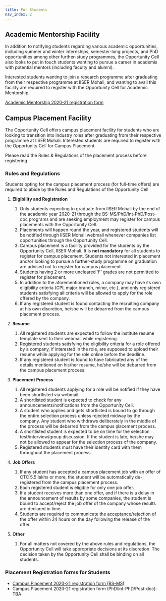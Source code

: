 ```yaml
---
title: For Students
nav_index: 2
---
```


## Academic Mentorship Facility

In addition to notifying students regarding various academic opportunities, including summer and winter internships, semester-long projects, and PhD opportunities among other further-study programmes, the Opportunity Cell also looks to put in touch students wanting to pursue a career in academia with potential mentors (including faculty and alumni).

Interested students wanting to join a research programme after graduating from their respective programme at IISER Mohali, and wanting to avail this facility are required to register with the Opportunity Cell for Academic Mentorship.

[Academic Mentorship 2020-21 registration form](https://forms.gle/4hPXLfk149gcGAMs5)

## Campus Placement Facility

The Opportunity Cell offers campus placement facility for students who are looking to transition into industry roles after graduating from their respective programme at IISER Mohali. Interested students are required to register with the Opportunity Cell for Campus Placement.

Please read the Rules & Regulations of the placement process before registering

### Rules and Regulations

Students opting for the campus placement process (for full-time offers) are required to abide by the Rules and Regulations of the Opportunity Cell.

1. **Eligibility and Registration**
   1. Only students expecting to graduate from IISER Mohali by the end of the academic year 2020-21 through the BS-MS/PhD/Int-PhD/Post-doc programs and are seeking employment may register for campus placements with the Opportunity Cell.
   2. Placements will happen round the year, and registered students will be notified through IISER Mohali webmail whenever companies list opportunities through the Opportunity Cell.
   3. Campus placement is a facility provided for the students by the Opportunity Cell, IISER Mohali. It is **not mandatory** for all students to register for campus placement. Students not interested in placement and/or looking to pursue a further-study programme on graduation are advised not to register for campus placement.
   4. Students having 2 or more uncleared ‘F’ grades are not permitted to register for placement.
   5. In addition to the aforementioned rules, a company may have its own eligibility criteria (CPI, major branch, minor, etc.), and only registered students satisfying all criteria will be allowed to apply for the role offered by the company.
   6. If any registered student is found contacting the recruiting company at his own discretion, he/she will be debarred from the campus placement process.

2. **Resume**
   1. All registered students are expected to follow the institute resume template sent to their webmail while registering.
   2. Registered students satisfying the eligibility criteria for a role offered by a company, if interested in the role, are supposed to upload their resume while applying for the role online before the deadline.
   3. If any registered student is found to have fabricated any of the details mentioned on his/her resume, he/she will be debarred from the campus placement process.

3. **Placement Process**
   1. All registered students applying for a role will be notified if they have been shortlisted via webmail.
   2. A shortlisted student is expected to check for any announcements/notifications from the Opportunity Cell.
   3. A student who applies and gets shortlisted is bound to go through the entire selection process unless rejected midway by the company. Any student who withdraws deliberately in the middle of the process will be debarred from the campus placement process.
   4. A shortlisted student is expected to be on time for the selection test/interview/group discussion. If the student is late, he/she may not be allowed to appear for the selection process of the company.
   5. Registered students must have their identity card with them throughout the placement process.

4. **Job Offers**
   1. If any student has accepted a campus placement job with an offer of CTC 5.5 lakhs or more, the student will be automatically de-registered from the campus placement process.
   2. Each registered student is eligible for only one job offer.
   3. If a student receives more than one offer, and if there is a delay in the announcement of results by some companies, the student is bound to accept/reject the job offer of the company whose results are declared in time.
   4. Students are required to communicate the acceptance/rejection of the offer within 24 hours on the day following the release of the offer.

5. **Other**
   1. For all matters not covered by the above rules and regulations, the Opportunity Cell will take appropriate decisions at its discretion. The decision taken by the Opportunity Cell shall be binding on all students.

### Placement Registration forms for Students

- [Campus Placement 2020-21 registration form (BS-MS)](https://forms.gle/KkLo17ERyHpLxX7e8)
- Campus Placement 2020-21 registration form (PhD/int-PhD/Post-doc): TBA
